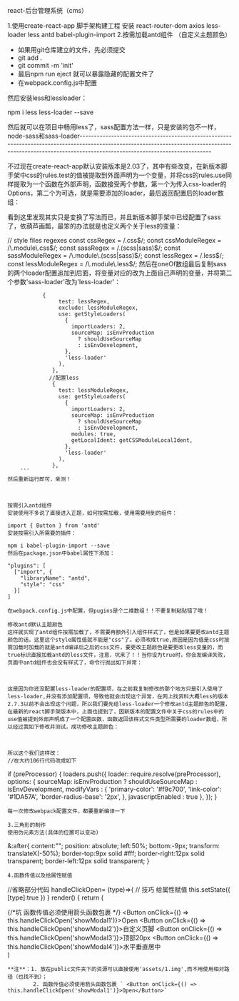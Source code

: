 react-后台管理系统（cms）

1.使用create-react-app 脚手架构建工程 安装 react-router-dom axios less-loader less antd babel-plugin-import 
2.按需加载antd组件 （自定义主题颜色）  
 - 如果用git仓库建立的文件，先必须提交
 - git add . 
 - git commit -m 'init'
 - 最后npm run eject 就可以暴露隐藏的配置文件了
 - 在webpack.config.js中配置
 
然后安装less和lessloader：

npm i less less-loader --save


         
然后就可以在项目中畅用less了，sass配置方法一样，只是安装的包不一样，node-sass和sass-loader----------------------------------------------------------------------------------------------------------------------------------------------------------------------------------------------------------

不过现在create-react-app默认安装版本是2.03了，其中有些改变，在新版本脚手架中css的rules.test的值被提取到外面声明为一个变量，并将css的rules.use同样提取为一个函数在外部声明，函数接受两个参数，第一个为传入css-loader的Options，第二个为可选，就是需要添加的loader，最后返回配置后的loader数组：

看到这里发现其实只是变换了写法而已，并且新版本脚手架中已经配置了sass了，依葫芦画瓢，最笨的办法就是也定义两个关于less的变量：

// style files regexes
const cssRegex = /\.css$/;
const cssModuleRegex = /\.module\.css$/;
const sassRegex = /\.(scss|sass)$/;
const sassModuleRegex = /\.module\.(scss|sass)$/;
const lessRegex = /\.less$/;
const lessModuleRegex = /\.module\.less$/;
然后在oneOf数组最后复制sass的两个loader配置追加到后面，将变量对应的改为上面自己声明的变量，并将第二个参数'sass-loader'改为'less-loader'：
```
           {
                test: lessRegex,
                exclude: lessModuleRegex,
                use: getStyleLoaders(
                  {
                    importLoaders: 2,
                    sourceMap: isEnvProduction
                      ? shouldUseSourceMap
                      : isEnvDevelopment,
                  },
                  'less-loader'
                ),
              },
             //配置less
              {
                test: lessModuleRegex,
                use: getStyleLoaders(
                  {
                    importLoaders: 2,
                    sourceMap: isEnvProduction
                      ? shouldUseSourceMap
                      : isEnvDevelopment,
                    modules: true,
                    getLocalIdent: getCSSModuleLocalIdent,
                  },
                  'less-loader'
                ),
              },
    ```
然后重新运行即可，亲测！



按需引入antd组件
安装使用不多说了直接进入正题，如何按需加载，使用需要用到的组件：

import { Button } from 'antd'
安装按需引入所需要的插件：

npm i babel-plugin-import --save
然后在package.json中babel属性下添加：
```
    "plugins": [
      ["import", {
        "libraryName": "antd",
        "style": "css"
      }]
    ]
```
在webpack.config.js中配置，但pugins是个二维数组！！不要复制粘贴错了哦！

修改antd默认主题颜色
这样就实现了antd组件按需加载了，不需要再额外引入组件样式了，但是如果要更改antd主题颜色的话，这里这个style属性值就不能是"css"了。必须改成true,原因是因为值是css时按需加载时加载的就是antd编译后之后的css文件，要更改主题颜色是要更改less变量的，而true标识直接加载antd的less文件，注意，坑来了！！当你设为true时，你会发编译失败，页面中antd组件也会没有样式了，命令行抛出如下异常：



这是因为你还没配置less-loader的配置项，在之前我复制修改的那个地方只是引入使用了less-loader,并没有添加配置项，导致他就会出现这个异常，在网上找资料大概less的版本2.7.3以前不会出现这个问题，所以我们要先给less-loader一个修改antd主题颜色的配置，
在最新的react脚手架版本中，上面也提到了，因新版本的配置文件中关于css的rules中的use值被提到外部声明成了一个配置函数，函数返回该样式文件类型所需要的loader数组，所以经过我如下修改并测试，成功修改主题颜色：



所以这个我们这样改：
//在大约106行代码改成如下
```
  if (preProcessor) {
      loaders.push({
        loader: require.resolve(preProcessor),
        options: {
          sourceMap: isEnvProduction ? shouldUseSourceMap : isEnvDevelopment,
          modifyVars : {
            'primary-color': '#f9c700',
            'link-color': '#1DA57A',
            'border-radius-base': '2px',
          },
          javascriptEnabled : true
        },
      });
    }
```
每一次修改webpack配置文件，都要重新编译一下

3.三角形的制作
使用伪元素方法(具体的位置可以变动)
```
&:after{
        content:"";
        position: absolute;
        left:50%;
        bottom:-9px;
        transform: translateX(-50%);
        border-top:9px solid #fff;
        border-right:12px solid transparent;
        border-left:12px solid transparent;
    }
```
4.函数传值以及给属性赋值
```
//省略部分代码
 handleClickOpen= (type)=>{
        // 技巧 给属性赋值
        this.setState({
            [type]:true
        })
    }
    render() {
        return (
            <div>
                <Card title="基础模态框">
                                        {/*坑  函数传值必须使用箭头函数包裹 */}
                    <Button onClick={() => this.handleClickOpen('showModal1')}>Open</Button>
                    <Button onClick={() => this.handleClickOpen('showModal2')}>自定义页脚</Button>
                    <Button onClick={() => this.handleClickOpen('showModal3')}>顶部20px</Button>
                    <Button onClick={() => this.handleClickOpen('showModal4')}>水平垂直居中</Button>
                </Card>
            </div>
        )
```
**注**：1. 放在public文件夹下的资源可以直接使用'assets/1.img',而不用使用相对路径（也找不到）；
        2. 函数传值必须使用箭头函数包裹 ` <Button onClick={() => this.handleClickOpen('showModal1')}>Open</Button>`
